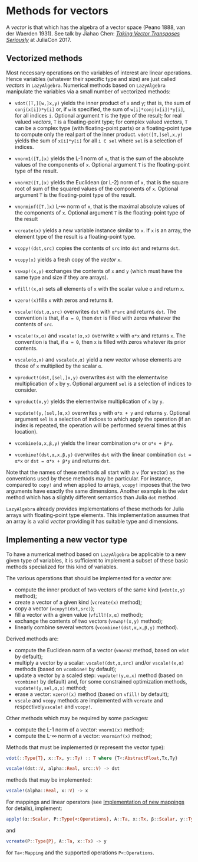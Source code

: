 # Methods for vectors

A *vector* is that which has the algebra of a vector space (Peano 1888, van der
Waerden 1931).  See talk by Jiahao Chen:
[*Taking Vector Transposes Seriously*](https://www.youtube.com/watch?v=C2RO34b_oPM) at JuliaCon 2017.


## Vectorized methods

Most necessary operations on the variables of interest are linear operations.
Hence variables (whatever their specific type and size) are just called
*vectors* in `LazyAlgebra`.  Numerical methods based on `LazyAlgebra`
manipulate the variables via a small number of vectorized methods:

* `vdot([T,][w,]x,y)` yields the inner product of `x` and `y`; that is, the sum
  of `conj(x[i])*y[i]` or, if `w` is specified, the sum of
  `w[i]*conj(x[i])*y[i]`, for all indices `i`.  Optional argument `T` is the
  type of the result; for real valued *vectors*, `T` is a floating-point type;
  for complex valued *vectors*, `T` can be a complex type (with floating-point
  parts) or a floating-point type to compute only the real part of the inner
  product.  `vdot([T,]sel,x,y)` yields the sum of `x[i]*y[i]` for all `i ∈ sel`
  where `sel` is a selection of indices.

* `vnorm1([T,]x)` yields the L-1 norm of `x`, that is the sum of the absolute
  values of the components of `x`.  Optional argument `T` is the floating-point
  type of the result.

* `vnorm2([T,]x)` yields the Euclidean (or L-2) norm of `x`, that is the square
  root of sum of the squared values of the components of `x`.  Optional
  argument `T` is the floating-point type of the result.

* `vnorminf([T,]x)` L-∞ norm of `x`, that is the maximal absolute values of the
  components of `x`.  Optional argument `T` is the floating-point type of the
  result

* `vcreate(x)` yields a new variable instance similar to `x`.  If `x` is an
  array, the element type of the result is a floating-point type.

* `vcopy!(dst,src)` copies the contents of `src` into `dst` and returns `dst`.

* `vcopy(x)` yields a fresh copy of the *vector* `x`.

* `vswap!(x,y)` exchanges the contents of `x` and `y` (which must have the same
  type and size if they are arrays).

* `vfill!(x,α)` sets all elements of `x` with the scalar value `α` and return
  `x`.

* `vzero!(x)`fills `x` with zeros and returns it.

* `vscale!(dst,α,src)` overwrites `dst` with `α*src` and returns `dst`.  The
  convention is that, if `α = 0`, then `dst` is filled with zeros whatever the
  contents of `src`.

* `vscale!(x,α)` and `vscale!(α,x)` overwrite `x` with `α*x` and returns `x`.
  The convention is that, if `α = 0`, then `x` is filled with zeros whatever
  its prior contents.

* `vscale(α,x)` and `vscale(x,α)` yield a new *vector* whose elements are
  those of `x` multiplied by the scalar `α`.

* `vproduct!(dst,[sel,]x,y)` overwrites `dst` with the elementwise
  multiplication of `x` by `y`.  Optional argument `sel` is a selection of
  indices to consider.

* `vproduct(x,y)` yields the elementwise multiplication of `x` by `y`.

* `vupdate!(y,[sel,]α,x)` overwrites `y` with `α*x + y` and returns `y`.
  Optional argument `sel` is a selection of indices to which apply the
  operation (if an index is repeated, the operation will be performed several
  times at this location).

* `vcombine(α,x,β,y)` yields the linear combination `α*x` or `α*x + β*y`.

* `vcombine!(dst,α,x,β,y)` overwrites `dst` with the linear combination `dst =
  α*x` or `dst = α*x + β*y` and returns `dst`.

Note that the names of these methods all start with a `v` (for **v**ector) as
the conventions used by these methods may be particular.  For instance,
compared to `copy!` and when applied to arrays, `vcopy!` imposes that the two
arguments have exactly the same dimensions.  Another example is the `vdot`
method which has a slightly different semantics than Julia `dot` method.

`LazyAlgebra` already provides implementations of these methods for Julia
arrays with floating-point type elements.  This implementation assumes that an
array is a valid *vector* providing it has suitable type and dimensions.


## Implementing a new vector type

To have a numerical method based on `LazyAlgebra` be applicable to a new given
type of variables, it is sufficient to implement a subset of these basic
methods specialized for this kind of variables.

The various operations that should be implemented for a *vector* are:

* compute the inner product of two vectors of the same kind (`vdot(x,y)`
  method);
* create a vector of a given kind (`vcreate(x)` method);
* copy a vector (`vcopy!(dst,src)`);
* fill a vector with a given value (`vfill!(x,α)` method);
* exchange the contents of two vectors (`vswap!(x,y)` method);
* linearly combine several vectors (`vcombine!(dst,α,x,β,y)` method).

Derived methods are:
* compute the Euclidean norm of a vector (`vnorm2` method, based on `vdot` by
  default);
* multiply a vector by a scalar: `vscale!(dst,α,src)` and/or `vscale!(x,α)`
  methods (based on `vcombine!` by default);
* update a vector by a scaled step: `vupdate!(y,α,x)` method (based on
  `vcombine!` by default) and, for some constrained optimization methods,
  `vupdate!(y,sel,α,x)` method;
* erase a vector: `vzero!(x)` method (based on `vfill!` by default);
* `vscale` and `vcopy` methods are implemented with `vcreate` and
  respectively`vscale!` and `vcopy!`.

Other methods which may be required by some packages:
* compute the L-1 norm of a vector: `vnorm1(x)` method;
* compute the L-∞ norm of a vector: `vnorminf(x)` method;


Methods that must be implemented (`V` represent the vector type):

```julia
vdot(::Type{T}, x::Tx, y::Ty) :: T where {T<:AbstractFloat,Tx,Ty}
```

```julia
vscale!(dst::V, alpha::Real, src::V) -> dst
```

methods that may be implemented:

```julia
vscale!(alpha::Real, x::V) -> x
```

For mappings and linear operators (see
[Implementation of new mappings](mappings.md) for details), implement:

```julia
apply!(α::Scalar, P::Type{<:Operations}, A::Ta, x::Tx, β::Scalar, y::Ty) -> y
```

and

```julia
vcreate(P::Type{P}, A::Ta, x::Tx) -> y
```

for `Ta<:Mapping` and the supported operations `P<:Operations`.
